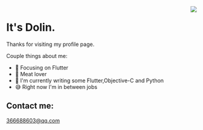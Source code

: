 <!--
**helloDolin/helloDolin** is a ✨ _special_ ✨ repository because its `README.md` (this file) appears on your GitHub profile.

Here are some ideas to get you started:

- 🔭 I’m currently working on ...
- 🌱 I’m currently learning ...
- 👯 I’m looking to collaborate on ...
- 🤔 I’m looking for help with ...
- 💬 Ask me about ...
- 📫 How to reach me: ...
- 😄 Pronouns: ...
- ⚡ Fun fact: ...
-->

<img align="right" src="https://github-readme-stats.vercel.app/api?username=helloDolin&hide=contribs&show_icons=true&theme=highcontrast" />

# It's Dolin.

Thanks for visiting my profile page.

Couple things about me:
- 🔭 Focusing on Flutter
- :meat_on_bone:  Meat lover
- 🤔 I'm currently writing some Flutter,Objective-C and Python
- 😅 Right now I'm in between jobs

## Contact me:
366688603@qq.com

